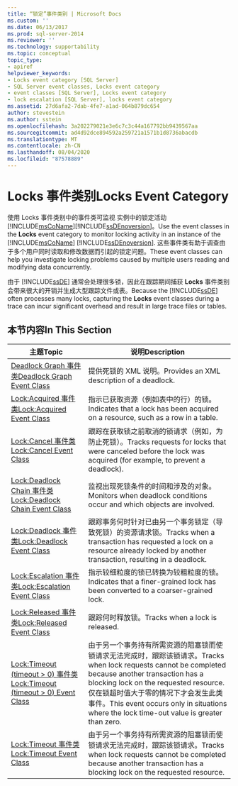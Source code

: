 ```yaml
---
title: “锁定”事件类别 | Microsoft Docs
ms.custom: ''
ms.date: 06/13/2017
ms.prod: sql-server-2014
ms.reviewer: ''
ms.technology: supportability
ms.topic: conceptual
topic_type:
- apiref
helpviewer_keywords:
- Locks event category [SQL Server]
- SQL Server event classes, Locks event category
- event classes [SQL Server], Locks event category
- lock escalation [SQL Server], locks event category
ms.assetid: 27d6afa2-7dab-4fe7-a1ad-064b879dc654
author: stevestein
ms.author: sstein
ms.openlocfilehash: 3a202279021e3e6c7c3c44a167792bb9439567aa
ms.sourcegitcommit: ad4d92dce894592a259721a1571b1d8736abacdb
ms.translationtype: MT
ms.contentlocale: zh-CN
ms.lasthandoff: 08/04/2020
ms.locfileid: "87578889"
---
```

# <a name="locks-event-category"></a><span data-ttu-id="2bbdf-102">Locks 事件类别</span><span class="sxs-lookup"><span data-stu-id="2bbdf-102">Locks Event Category</span></span>
  <span data-ttu-id="2bbdf-103">使用 Locks 事件类别中的事件类可监视   实例中的锁定活动[!INCLUDE[msCoName](../../includes/msconame-md.md)][!INCLUDE[ssDEnoversion](../../includes/ssdenoversion-md.md)]。</span><span class="sxs-lookup"><span data-stu-id="2bbdf-103">Use the event classes in the **Locks** event category to monitor locking activity in an instance of the [!INCLUDE[msCoName](../../includes/msconame-md.md)] [!INCLUDE[ssDEnoversion](../../includes/ssdenoversion-md.md)].</span></span> <span data-ttu-id="2bbdf-104">这些事件类有助于调查由于多个用户同时读取和修改数据而引起的锁定问题。</span><span class="sxs-lookup"><span data-stu-id="2bbdf-104">These event classes can help you investigate locking problems caused by multiple users reading and modifying data concurrently.</span></span>  
  
 <span data-ttu-id="2bbdf-105">由于 [!INCLUDE[ssDE](../../includes/ssde-md.md)] 通常会处理很多锁，因此在跟踪期间捕获 **Locks** 事件类别会带来很大的开销并生成大型跟踪文件或表。</span><span class="sxs-lookup"><span data-stu-id="2bbdf-105">Because the [!INCLUDE[ssDE](../../includes/ssde-md.md)] often processes many locks, capturing the **Locks** event classes during a trace can incur significant overhead and result in large trace files or tables.</span></span>  
  
## <a name="in-this-section"></a><span data-ttu-id="2bbdf-106">本节内容</span><span class="sxs-lookup"><span data-stu-id="2bbdf-106">In This Section</span></span>  
  
|<span data-ttu-id="2bbdf-107">主题</span><span class="sxs-lookup"><span data-stu-id="2bbdf-107">Topic</span></span>|<span data-ttu-id="2bbdf-108">说明</span><span class="sxs-lookup"><span data-stu-id="2bbdf-108">Description</span></span>|  
|-----------|-----------------|  
|[<span data-ttu-id="2bbdf-109">Deadlock Graph 事件类</span><span class="sxs-lookup"><span data-stu-id="2bbdf-109">Deadlock Graph Event Class</span></span>](deadlock-graph-event-class.md)|<span data-ttu-id="2bbdf-110">提供死锁的 XML 说明。</span><span class="sxs-lookup"><span data-stu-id="2bbdf-110">Provides an XML description of a deadlock.</span></span>|  
|[<span data-ttu-id="2bbdf-111">Lock:Acquired 事件类</span><span class="sxs-lookup"><span data-stu-id="2bbdf-111">Lock:Acquired Event Class</span></span>](lock-acquired-event-class.md)|<span data-ttu-id="2bbdf-112">指示已获取资源（例如表中的行）的锁。</span><span class="sxs-lookup"><span data-stu-id="2bbdf-112">Indicates that a lock has been acquired on a resource, such as a row in a table.</span></span>|  
|[<span data-ttu-id="2bbdf-113">Lock:Cancel 事件类</span><span class="sxs-lookup"><span data-stu-id="2bbdf-113">Lock:Cancel Event Class</span></span>](lock-cancel-event-class.md)|<span data-ttu-id="2bbdf-114">跟踪在获取锁之前取消的锁请求（例如，为防止死锁）。</span><span class="sxs-lookup"><span data-stu-id="2bbdf-114">Tracks requests for locks that were canceled before the lock was acquired (for example, to prevent a deadlock).</span></span>|  
|[<span data-ttu-id="2bbdf-115">Lock:Deadlock Chain 事件类</span><span class="sxs-lookup"><span data-stu-id="2bbdf-115">Lock:Deadlock Chain Event Class</span></span>](lock-deadlock-chain-event-class.md)|<span data-ttu-id="2bbdf-116">监视出现死锁条件的时间和涉及的对象。</span><span class="sxs-lookup"><span data-stu-id="2bbdf-116">Monitors when deadlock conditions occur and which objects are involved.</span></span>|  
|[<span data-ttu-id="2bbdf-117">Lock:Deadlock 事件类</span><span class="sxs-lookup"><span data-stu-id="2bbdf-117">Lock:Deadlock Event Class</span></span>](lock-deadlock-event-class.md)|<span data-ttu-id="2bbdf-118">跟踪事务何时针对已由另一个事务锁定（导致死锁）的资源请求锁。</span><span class="sxs-lookup"><span data-stu-id="2bbdf-118">Tracks when a transaction has requested a lock on a resource already locked by another transaction, resulting in a deadlock.</span></span>|  
|[<span data-ttu-id="2bbdf-119">Lock:Escalation 事件类</span><span class="sxs-lookup"><span data-stu-id="2bbdf-119">Lock:Escalation Event Class</span></span>](lock-escalation-event-class.md)|<span data-ttu-id="2bbdf-120">指示较细粒度的锁已转换为较粗粒度的锁。</span><span class="sxs-lookup"><span data-stu-id="2bbdf-120">Indicates that a finer-grained lock has been converted to a coarser-grained lock.</span></span>|  
|[<span data-ttu-id="2bbdf-121">Lock:Released 事件类</span><span class="sxs-lookup"><span data-stu-id="2bbdf-121">Lock:Released Event Class</span></span>](lock-released-event-class.md)|<span data-ttu-id="2bbdf-122">跟踪何时释放锁。</span><span class="sxs-lookup"><span data-stu-id="2bbdf-122">Tracks when a lock is released.</span></span>|  
|[<span data-ttu-id="2bbdf-123">Lock:Timeout (timeout > 0) 事件类</span><span class="sxs-lookup"><span data-stu-id="2bbdf-123">Lock:Timeout &#40;timeout &#62; 0&#41; Event Class</span></span>](lock-timeout-timeout-0-event-class.md)|<span data-ttu-id="2bbdf-124">由于另一个事务持有所需资源的阻塞锁而使锁请求无法完成时，跟踪该锁请求。</span><span class="sxs-lookup"><span data-stu-id="2bbdf-124">Tracks when lock requests cannot be completed because another transaction has a blocking lock on the requested resource.</span></span> <span data-ttu-id="2bbdf-125">仅在锁超时值大于零的情况下才会发生此类事件。</span><span class="sxs-lookup"><span data-stu-id="2bbdf-125">This event occurs only in situations where the lock time-out value is greater than zero.</span></span>|  
|[<span data-ttu-id="2bbdf-126">Lock:Timeout 事件类</span><span class="sxs-lookup"><span data-stu-id="2bbdf-126">Lock:Timeout Event Class</span></span>](lock-timeout-event-class.md)|<span data-ttu-id="2bbdf-127">由于另一个事务持有所需资源的阻塞锁而使锁请求无法完成时，跟踪该锁请求。</span><span class="sxs-lookup"><span data-stu-id="2bbdf-127">Tracks when lock requests cannot be completed because another transaction has a blocking lock on the requested resource.</span></span>|  
  
  
